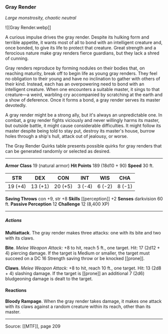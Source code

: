### Gray Render
_Large monstrosity, chaotic neutral_

![[Gray Render.webp]]

A curious impulse drives the gray render. Despite its hulking form and terrible appetite, it wants most of all to bond with an intelligent creature and, once bonded, to give its life to protect that creature. Great strength and a ferocious nature make gray renders fierce guardians, but they lack a shred of cunning.

Gray renders reproduce by forming nodules on their bodies that, on reaching maturity, break off to begin life as young gray renders. They feel no obligation to their young and have no inclination to gather with others of their kind. Instead, each has an overpowering need to bond with an intelligent creature. When one encounters a suitable master, it sings to that creature—a weird, warbling cry accompanied by scratching at the earth and a show of deference. Once it forms a bond, a gray render serves its master devotedly.

A gray render might be a strong ally, but it's always an unpredictable one. In combat, a gray render fights viciously and never willingly harms its master, but outside battle, it might cause considerable difficulties. It might follow its master despite being told to stay put, destroy its master's house, burrow holes through a ship's hull, attack out of jealousy, or worse.

The Gray Render Quirks table presents possible quirks for gray renders that can be generated randomly or selected as desired.





---

**Armor Class** 19 (natural armor)
**Hit Points** 189 (18d10 + 90)
**Speed** 30 ft.

| STR     | DEX     | CON     | INT     | WIS     | CHA     |
|---------|---------|---------|---------|---------|---------|
| 19 (+4) | 13 (+1) | 20 (+5) | 3 (-4) | 6 (-2) | 8 (-1) |

**Saving Throws** con +9, str +8
**Skills** [[perception]] +2
**Senses** darkvision 60 ft.
**Passive Perception** 12
**Challenge** 12 (8,400 XP)

---

##### Actions
**Multiattack**. The gray render makes three attacks: one with its bite and two with its claws.

**Bite**. _Melee Weapon Attack:_ +8 to hit, reach 5 ft., one target. Hit: 17 (2d12 + 4) piercing damage. If the target is Medium or smaller, the target must succeed on a DC 16 Strength saving throw or be knocked [[prone]].

**Claws**. _Melee Weapon Attack:_ +8 to hit, reach 10 ft., one target. Hit: 13 (2d8 + 4) slashing damage. If the target is [[prone]] an additional 7 (2d6) bludgeoning damage is dealt to the target.

#### Reactions
**Bloody Rampage**. When the gray render takes damage, it makes one attack with its claws against a random creature within its reach, other than its master.


---

Source: [[MTF]], page 209